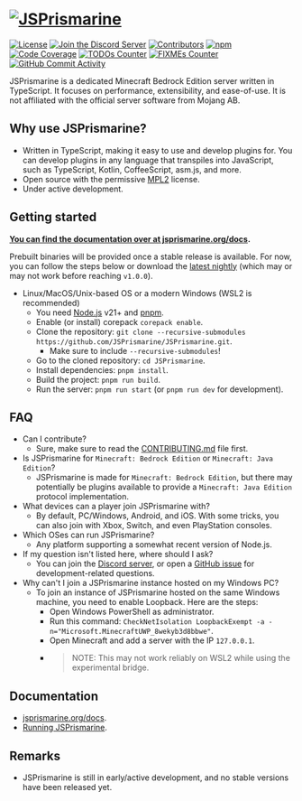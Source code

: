 # [![JSPrismarine](https://github.com/JSPrismarine/JSPrismarine/assets/108444335/3169ac83-0427-402d-a76d-6c1bc215c583)](https://jsprismarine.org/)

[![License](https://img.shields.io/github/license/JSPrismarine/JSPrismarine)](https://github.com/JSPrismarine/JSPrismarine/blob/master/LICENSE)
[![Join the Discord Server](https://img.shields.io/discord/704967868885762108?color=%237289DA&label=Discord)](https://discord.gg/6w8JWhy)
[![Contributors](https://img.shields.io/github/contributors/JSPrismarine/JSPrismarine?color=%23E30B5D)](https://github.com/JSPrismarine/JSPrismarine/graphs/contributors)
[![npm](https://img.shields.io/npm/dt/@jsprismarine/prismarine)](https://www.npmjs.com/package/@jsprismarine/prismarine)
[![Code Coverage](https://img.shields.io/codecov/c/github/JSPrismarine/JSPrismarine?token=WLXLSJOGN3&color=63A375)](https://codecov.io/gh/JSPrismarine/JSPrismarine)
[![TODOs Counter](https://img.shields.io/github/search/JSPrismarine/JSPrismarine/todo)](https://github.com/JSPrismarine/JSPrismarine/search?q=todo)
[![FIXMEs Counter](https://img.shields.io/github/search/JSPrismarine/JSPrismarine/fixme)](https://github.com/JSPrismarine/JSPrismarine/search?q=fixme)
[![GitHub Commit Activity](https://img.shields.io/github/commit-activity/m/JSPrismarine/JSPrismarine?color=%2387F4BC)](https://github.com/JSPrismarine/JSPrismarine/commits/master)

JSPrismarine is a dedicated Minecraft Bedrock Edition server written in TypeScript. It focuses on performance, extensibility, and ease-of-use. It is not affiliated with the official server software from Mojang AB.

## Why use JSPrismarine?

- Written in TypeScript, making it easy to use and develop plugins for. You can develop plugins in any language that transpiles into JavaScript, such as TypeScript, Kotlin, CoffeeScript, asm.js, and more.
- Open source with the permissive [MPL2](https://github.com/JSPrismarine/JSPrismarine/blob/master/LICENSE) license.
- Under active development.

## Getting started

**[You can find the documentation over at jsprismarine.org/docs](https://jsprismarine.org/docs/).**

Prebuilt binaries will be provided once a stable release is available. For now, you can follow the steps below or download the [latest nightly](https://github.com/JSPrismarine/JSPrismarine/actions/workflows/nightly.yml?query=branch%3Amaster) (which may or may not work before reaching `v1.0.0`).

- Linux/MacOS/Unix-based OS or a modern Windows (WSL2 is recommended)
  - You need [Node.js](https://nodejs.org) v21+ and [pnpm](https://pnpm.io).
  - Enable (or install) corepack `corepack enable`.
  - Clone the repository: `git clone --recursive-submodules https://github.com/JSPrismarine/JSPrismarine.git`.
    - Make sure to include `--recursive-submodules`!
  - Go to the cloned repository: `cd JSPrismarine`.
  - Install dependencies: `pnpm install`.
  - Build the project: `pnpm run build`.
  - Run the server: `pnpm run start` (or `pnpm run dev` for development).

## FAQ

- Can I contribute?
  - Sure, make sure to read the [CONTRIBUTING.md](https://github.com/JSPrismarine/JSPrismarine/blob/master/CONTRIBUTING.md) file first.
- Is JSPrismarine for `Minecraft: Bedrock Edition` or `Minecraft: Java Edition`?
  - JSPrismarine is made for `Minecraft: Bedrock Edition`, but there may potentially be plugins available to provide a `Minecraft: Java Edition` protocol implementation.
- What devices can a player join JSPrismarine with?
  - By default, PC/Windows, Android, and iOS. With some tricks, you can also join with Xbox, Switch, and even PlayStation consoles.
- Which OSes can run JSPrismarine?
  - Any platform supporting a somewhat recent version of Node.js.
- If my question isn't listed here, where should I ask?
  - You can join the [Discord server](https://discord.gg/fGkHZhu), or open a [GitHub issue](https://github.com/JSPrismarine/JSPrismarine/issues/new) for development-related questions.
- Why can't I join a JSPrismarine instance hosted on my Windows PC?
  - To join an instance of JSPrismarine hosted on the same Windows machine, you need to enable Loopback. Here are the steps:
    - Open Windows PowerShell as administrator.
    - Run this command: `CheckNetIsolation LoopbackExempt -a -n="Microsoft.MinecraftUWP_8wekyb3d8bbwe"`.
    - Open Minecraft and add a server with the IP `127.0.0.1`.
    - > NOTE: This may not work reliably on WSL2 while using the experimental bridge.

## Documentation

- [jsprismarine.org/docs](https://jsprismarine.org/docs/).
- [Running JSPrismarine](./docs/running.md).

## Remarks

- JSPrismarine is still in early/active development, and no stable versions have been released yet.
